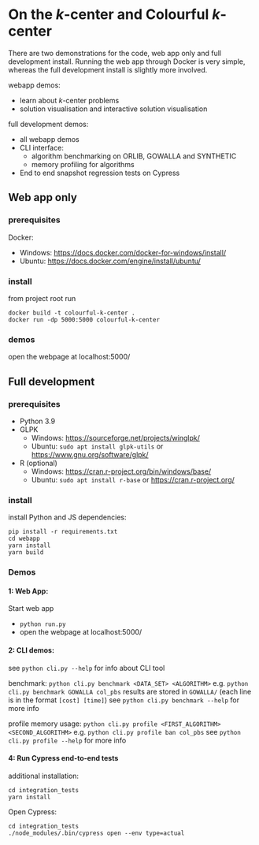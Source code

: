 # On the *k*-center and Colourful *k*-center
There are two demonstrations for the code, web app only and full development install. Running the web app through Docker is very simple, whereas the full development install is slightly more involved.

webapp demos:
- learn about *k*-center problems
- solution visualisation and interactive solution visualisation

full development demos:
- all webapp demos
- CLI interface:
    - algorithm benchmarking on ORLIB, GOWALLA and SYNTHETIC
    - memory profiling for algorithms
- End to end snapshot regression tests on Cypress

## Web app only
### prerequisites
Docker:
- Windows: https://docs.docker.com/docker-for-windows/install/
- Ubuntu: https://docs.docker.com/engine/install/ubuntu/

### install
from project root run
```shell
docker build -t colourful-k-center .
docker run -dp 5000:5000 colourful-k-center
```

### demos
open the webpage at localhost:5000/

## Full development
### prerequisites
- Python 3.9
- GLPK
    - Windows: https://sourceforge.net/projects/winglpk/
    - Ubuntu: ```sudo apt install glpk-utils``` or https://www.gnu.org/software/glpk/
- R (optional)
    - Windows: https://cran.r-project.org/bin/windows/base/
    - Ubuntu: ```sudo apt install r-base``` or https://cran.r-project.org/
    
### install
install Python and JS dependencies:
```
pip install -r requirements.txt
cd webapp
yarn install
yarn build
```

### Demos
#### 1: Web App:
Start web app
- ```python run.py```
- open the webpage at localhost:5000/

#### 2: CLI demos:
see ```python cli.py --help``` for info about CLI tool

benchmark: ```python cli.py benchmark <DATA_SET> <ALGORITHM>```
e.g. ```python cli.py benchmark GOWALLA col_pbs``` results are stored in ```GOWALLA/``` (each line is in the format ```[cost] [time]```)
see ```python cli.py benchmark --help``` for more info

profile memory usage: ```python cli.py profile <FIRST_ALGORITHM> <SECOND_ALGORITHM>```
e.g. ```python cli.py profile ban col_pbs```
see ```python cli.py profile --help``` for more info

#### 4: Run Cypress end-to-end tests
additional installation:
```
cd integration_tests
yarn install
```

Open Cypress:
```
cd integration_tests
./node_modules/.bin/cypress open --env type=actual
```